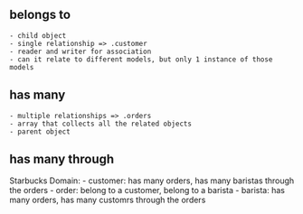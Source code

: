 ## belongs to
    - child object
    - single relationship => .customer
    - reader and writer for association
    - can it relate to different models, but only 1 instance of those models


## has many
    - multiple relationships => .orders
    - array that collects all the related objects
    - parent object


## has many through

Starbucks Domain:
    - customer: has many orders, has many baristas through the orders
    - order: belong to a customer, belong to a barista
    - barista: has many orders, has many customrs through the orders